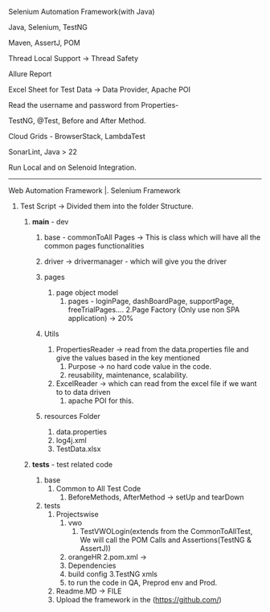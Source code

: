 Selenium Automation Framework(with Java)


Java, Selenium, TestNG

Maven, AssertJ, POM

Thread Local Support → Thread Safety

Allure Report

Excel Sheet for Test Data → Data Provider, Apache POI

Read the username and password from Properties-

TestNG, @Test, Before and After Method.

Cloud Grids - BrowserStack, LambdaTest

SonarLint, Java > 22

Run Local and on Selenoid Integration.


*********************

Web Automation Framework |. Selenium  Framework
1. Test Script -> Divided them into the folder Structure.

    1. **main** - dev

        1. base - commonToAll Pages -> This is class which will have all the common pages functionalities
        2. driver -> drivermanager - which will give you the driver
        3. pages
            1. page object model
                1.  pages - loginPage, dashBoardPage, supportPage, freeTrialPages....
            2.Page Factory (Only use non SPA application)  -> 20%
               
        4. Utils
            1. PropertiesReader -> read from the data.properties file and give the values based in the key mentioned
                1. Purpose -> no hard code value in the code.
                2. reusability, maintenance, scalability.
            2. ExcelReader -> which can read from the excel file if we want to to data driven
                1. apache POI for this.
        5. resources Folder
            1. data.properties
            2. log4j.xml
            3. TestData.xlsx

    2. **tests** - test related code
   
        1. base
            1. Common to All Test Code
                1. BeforeMethods, AfterMethod -> setUp and tearDown
        2. tests
            1. Projectswise
                1. vwo
                    1. TestVWOLogin(extends from the CommonToAllTest, We will call the POM Calls and Assertions(TestNG & AssertJ))
                2. orangeHR
           2.pom.xml ->
                1. Dependencies
                2. build config
           3.TestNG xmls
               1. to run the code in QA, Preprod env and Prod.
            4. Readme.MD -> FILE
            5. Upload the framework in the (https://github.com/) 

